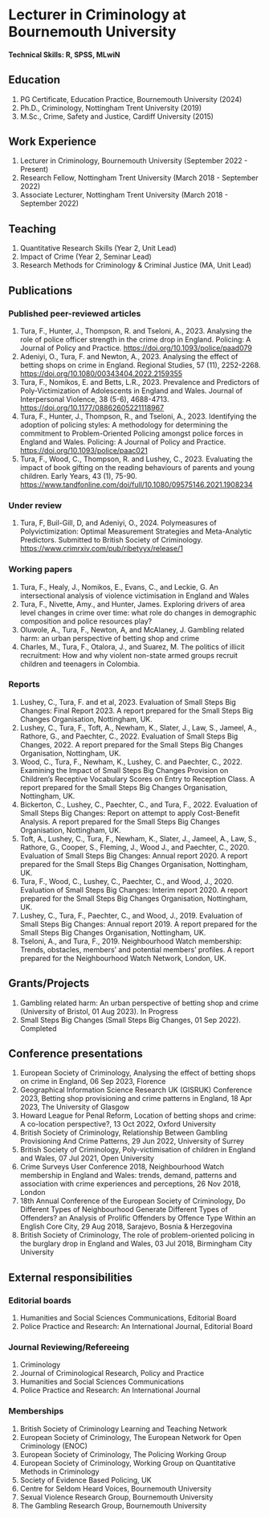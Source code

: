 # Lecturer in Criminology at Bournemouth University

#### Technical Skills: R, SPSS, MLwiN

## Education
1. PG Certificate, Education Practice, Bournemouth University (2024)
2. Ph.D., Criminology, Nottingham Trent University (2019)
3. M.Sc., Crime, Safety and Justice, Cardiff University (2015)	 			        		

## Work Experience
1. Lecturer in Criminology, Bournemouth University (September 2022 - Present)
2. Research Fellow, Nottingham Trent University (March 2018 - September 2022)
3. Associate Lecturer, Nottingham Trent University (March 2018 - September 2022)

## Teaching
1. Quantitative Research Skills (Year 2, Unit Lead)
2. Impact of Crime (Year 2, Seminar Lead)
3. Research Methods for Criminology & Criminal Justice (MA, Unit Lead)
  
## Publications
### Published peer-reviewed articles
1. Tura, F., Hunter, J., Thompson, R. and Tseloni, A., 2023. Analysing the role of police officer strength in the crime drop in England. Policing: A Journal of Policy and Practice. https://doi.org/10.1093/police/paad079
2. Adeniyi, O., Tura, F. and Newton, A., 2023. Analysing the effect of betting shops on crime in England. Regional Studies, 57 (11), 2252-2268. https://doi.org/10.1080/00343404.2022.2159355
3. Tura, F., Nomikos, E. and Betts, L.R., 2023. Prevalence and Predictors of Poly-Victimization of Adolescents in England and Wales. Journal of Interpersonal Violence, 38 (5-6), 4688-4713. https://doi.org/10.1177/08862605221118967
4. Tura, F., Hunter, J., Thompson, R., and Tseloni, A., 2023. Identifying the adoption of policing styles: A methodology for determining the commitment to Problem-Oriented Policing amongst police forces in England and Wales. Policing: A Journal of Policy and Practice. https://doi.org/10.1093/police/paac021
5. Tura, F., Wood, C., Thompson, R. and Lushey, C., 2023. Evaluating the impact of book gifting on the reading behaviours of parents and young children. Early Years, 43 (1), 75-90. https://www.tandfonline.com/doi/full/10.1080/09575146.2021.1908234
   
### Under review
1. Tura, F, Buil-Gill, D, and Adeniyi, O., 2024. Polymeasures of Polyvictimization: Optimal Measurement Strategies and Meta-Analytic Predictors. Submitted to British Society of Criminology. https://www.crimrxiv.com/pub/ribetyyx/release/1
   
### Working papers
1. Tura, F., Healy, J., Nomikos, E., Evans, C., and Leckie, G. An intersectional analysis of violence victimisation in England and Wales 
2. Tura, F., Nivette, Amy., and Hunter, James. Exploring drivers of area level changes in crime over time: what role do changes in demographic composition and police resources play?
3. Oluwole, A., Tura, F., Newton, A, and McAlaney, J. Gambling related harm: an urban perspective of betting shop and crime
4. Charles, M., Tura, F., Otalora, J., and Suarez, M. The politics of illicit recruitment: How and why violent non-state armed groups recruit children and teenagers in Colombia.
   
### Reports
1. Lushey, C., Tura, F. and et al, 2023. Evaluation of Small Steps Big Changes: Final Report 2023. A report prepared for the Small Steps Big Changes Organisation, Nottingham, UK.
2. Lushey, C., Tura, F., Toft, A., Newham, K., Slater, J., Law, S., Jameel, A., Rathore, G., and Paechter, C., 2022. Evaluation of Small Steps Big Changes, 2022. A report prepared for the Small Steps Big Changes Organisation, Nottingham, UK.
3. Wood, C., Tura, F., Newham, K., Lushey, C. and Paechter, C., 2022. Examining the Impact of Small Steps Big Changes Provision on Children’s Receptive Vocabulary Scores on Entry to Reception Class. A report prepared for the Small Steps Big Changes Organisation, Nottingham, UK.
4. Bickerton, C., Lushey, C., Paechter, C., and Tura, F., 2022. Evaluation of Small Steps Big Changes: Report on attempt to apply Cost-Benefit Analysis. A report prepared for the Small Steps Big Changes Organisation, Nottingham, UK.
5. Toft, A., Lushey, C., Tura, F., Newham, K., Slater, J., Jameel, A., Law, S., Rathore, G., Cooper, S., Fleming, J., Wood J., and Paechter, C., 2020. Evaluation of Small Steps Big Changes: Annual report 2020. A report prepared for the Small Steps Big Changes Organisation, Nottingham, UK.
6. Tura, F., Wood, C., Lushey, C., Paechter, C., and Wood, J., 2020. Evaluation of Small Steps Big Changes: Interim report 2020. A report prepared for the Small Steps Big Changes Organisation, Nottingham, UK.
7. Lushey, C., Tura, F., Paechter, C., and Wood, J., 2019. Evaluation of Small Steps Big Changes: Annual report 2019. A report prepared for the Small Steps Big Changes Organisation, Nottingham, UK.
8. Tseloni, A., and Tura, F., 2019. Neighbourhood Watch membership: Trends, obstacles, members’ and potential members’ profiles. A report prepared for the Neighbourhood Watch Network, London, UK.
   
## Grants/Projects
1. Gambling related harm: An urban perspective of betting shop and crime (University of Bristol, 01 Aug 2023). In Progress
2. Small Steps Big Changes (Small Steps Big Changes, 01 Sep 2022). Completed

## Conference presentations
1. European Society of Criminology, Analysing the effect of betting shops on crime in England, 06 Sep 2023, Florence
2. Geographical Information Science Research UK (GISRUK) Conference 2023, Betting shop provisioning and crime patterns in England, 18 Apr 2023, The University of Glasgow
3. Howard League for Penal Reform, Location of betting shops and crime: A co-location perspective?, 13 Oct 2022, Oxford University
4. British Society of Criminology, Relationship Between Gambling Provisioning And Crime Patterns, 29 Jun 2022, University of Surrey
5. British Society of Criminology, Poly-victimisation of children in England and Wales, 07 Jul 2021, Open University
6. Crime Surveys User Conference 2018, Neighbourhood Watch membership in England and Wales: trends, demand, patterns and association with crime experiences and perceptions, 26 Nov 2018, London
7. 18th Annual Conference of the European Society of Criminology, Do Different Types of Neighbourhood Generate Different Types of Offenders? an Analysis of Prolific Offenders by Offence Type Within an English Core City, 29 Aug 2018, Sarajevo, Bosnia & Herzegovina
8. British Society of Criminology, The role of problem-oriented policing in the burglary drop in England and Wales, 03 Jul 2018, Birmingham City University

## External responsibilities
### Editorial boards
1. Humanities and Social Sciences Communications, Editorial Board
2. Police Practice and Research: An International Journal, Editorial Board

### Journal Reviewing/Refereeing
1. Criminology
2. Journal of Criminological Research, Policy and Practice
3. Humanities and Social Sciences Communications
4. Police Practice and Research: An International Journal

### Memberships
1. British Society of Criminology Learning and Teaching Network
2. European Society of Criminology, The European Network for Open Criminology (ENOC)
3. European Society of Criminology, The Policing Working Group
4. European Society of Criminology, Working Group on Quantitative Methods in Criminology
5. Society of Evidence Based Policing, UK
6. Centre for Seldom Heard Voices, Bournemouth University
7. Sexual Violence Research Group, Bournemouth University
8. The Gambling Research Group, Bournemouth University

